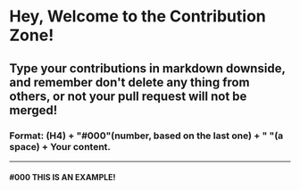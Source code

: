 # Hey, Welcome to the Contribution Zone!
## Type your contributions in markdown downside, and remember don't delete any thing from others, or not your pull request will not be merged!
### Format: (H4) + "#000"(number, based on the last one) + " "(a space) + Your content. 
---
#### #000 THIS IS AN EXAMPLE!
